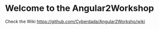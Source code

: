 # Welcome to the Angular2Workshop

Check the Wiki <https://github.com/Cyberdada/Angular2Worksho/wiki>
